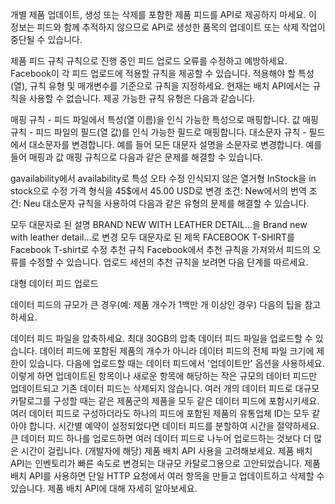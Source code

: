 개별 제품 업데이트, 생성 또는 삭제를 포함한 제품 피드를 API로 제공하지 마세요. 이 정보는 피드와 함께 추적하지 않으므로 API로 생성한 품목의 업데이트 또는 삭제 작업이 중단될 수 있습니다.

제품 피드 규칙
규칙으로 진행 중인 피드 업로드 오류를 수정하고 예방하세요. Facebook이 각 피드 업로드에 적용할 규칙을 제공할 수 있습니다. 적용해야 할 특성(열), 규칙 유형 및 매개변수를 기준으로 규칙을 지정하세요. 현재는 배치 API에서는 규칙을 사용할 수 없습니다. 제공 가능한 규칙 유형은 다음과 같습니다.

매핑 규칙 - 피드 파일에서 특성(열 이름)을 인식 가능한 특성으로 매핑합니다.
값 매핑 규칙 - 피드 파일의 필드(열 값)를 인식 가능한 필드로 매핑합니다.
대소문자 규칙 - 필드에서 대소문자를 변경합니다. 예를 들어 모든 대문자 설명을 소문자로 변경합니다.
예를 들어 매핑과 값 매핑 규칙으로 다음과 같은 문제를 해결할 수 있습니다.

gavailability에서 availability로 특성 오타 수정
인식되지 않은 열거형 InStock을 in stock으로 수정
가격 형식을 45$에서 45.00 USD로 변경
조건: New에서의 번역 조건: Neu
대소문자 규칙을 사용하여 다음과 같은 유형의 문제를 해결할 수 있습니다.

모두 대문자로 된 설명 BRAND NEW WITH LEATHER DETAIL...을 Brand new with leather detail...로 변경
모두 대문자로 된 제목 FACEBOOK T-SHIRT를 Facebook T-shirt로 수정
추천 규칙
Facebook에서 추천 규칙을 가져와서 피드의 오류를 수정할 수 있습니다. 업로드 세션의 추천 규칙을 보려면 다음 단계를 따르세요.

대형 데이터 피드 업로드

데이터 피드의 규모가 큰 경우(예: 제품 개수가 1백만 개 이상인 경우) 다음의 팁을 참고하세요.

데이터 피드 파일을 압축하세요. 최대 30GB의 압축 데이터 피드 파일을 업로드할 수 있습니다. 데이터 피드에 포함된 제품의 개수가 아니라 데이터 피드의 전체 파일 크기에 제한이 있습니다.
다음에 업로드할 때는 데이터 피드에서 '업데이트만' 옵션을 사용하세요. 이렇게 하면 업데이트된 항목이나 새로운 항목에 해당하는 작은 규모의 데이터 피드만 업데이트되고 기존 데이터 피드는 삭제되지 않습니다.
여러 개의 데이터 피드로 대규모 카탈로그를 구성할 때는 같은 제품군의 제품을 모두 같은 데이터 피드에 포함시키세요. 여러 데이터 피드로 구성하더라도 하나의 피드에 포함된 제품의 유통업체 ID는 모두 같아야 합니다.
시간별 예약이 설정되었다면 데이터 피드를 분할하여 시간을 절약하세요. 큰 데이터 피드 하나를 업로드하면 여러 데이터 피드로 나누어 업로드하는 것보다 더 많은 시간이 걸립니다.
(개발자에 해당) 제품 배치 API 사용을 고려해보세요. 제품 배치 API는 인벤토리가 빠른 속도로 변경되는 대규모 카탈로그용으로 고안되었습니다. 제품 배치 API를 사용하면 단일 HTTP 요청에서 여러 항목을 만들고 업데이트하고 삭제할 수 있습니다. 제품 배치 API에 대해 자세히 알아보세요.